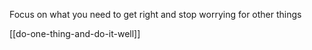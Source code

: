 ---
---

Focus on what you need to get right and stop worrying for other things

[[do-one-thing-and-do-it-well]]